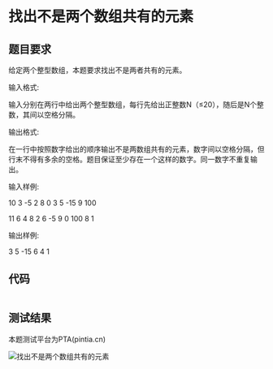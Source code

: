# 找出不是两个数组共有的元素
## 题目要求
给定两个整型数组，本题要求找出不是两者共有的元素。

输入格式:

输入分别在两行中给出两个整型数组，每行先给出正整数N（≤20），随后是N个整数，其间以空格分隔。

输出格式:

在一行中按照数字给出的顺序输出不是两数组共有的元素，数字间以空格分隔，但行末不得有多余的空格。题目保证至少存在一个这样的数字。同一数字不重复输出。

输入样例:

10 3 -5 2 8 0 3 5 -15 9 100

11 6 4 8 2 6 -5 9 0 100 8 1

输出样例:

3 5 -15 6 4 1
## 代码
```c

```
## 测试结果
本题测试平台为PTA(pintia.cn)

![找出不是两个数组共有的元素]()
